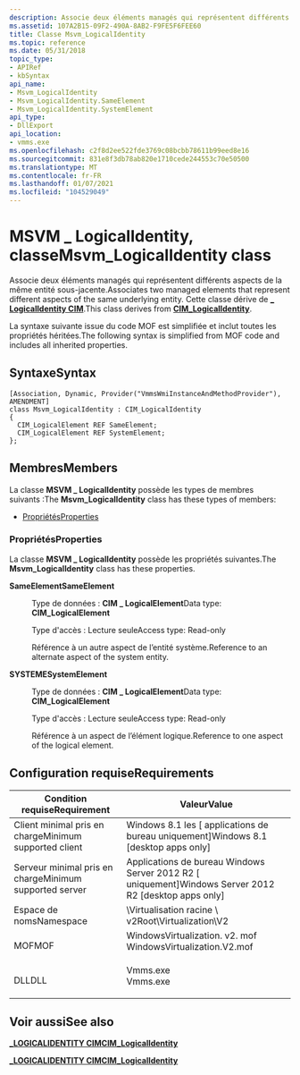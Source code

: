 ```yaml
---
description: Associe deux éléments managés qui représentent différents aspects de la même entité sous-jacente.
ms.assetid: 107A2B15-09F2-490A-8AB2-F9FE5F6FEE60
title: Classe Msvm_LogicalIdentity
ms.topic: reference
ms.date: 05/31/2018
topic_type:
- APIRef
- kbSyntax
api_name:
- Msvm_LogicalIdentity
- Msvm_LogicalIdentity.SameElement
- Msvm_LogicalIdentity.SystemElement
api_type:
- DllExport
api_location:
- vmms.exe
ms.openlocfilehash: c2f8d2ee522fde3769c08bcbb78611b99eed8e16
ms.sourcegitcommit: 831e8f3db78ab820e1710cede244553c70e50500
ms.translationtype: MT
ms.contentlocale: fr-FR
ms.lasthandoff: 01/07/2021
ms.locfileid: "104529049"
---
```

# <a name="msvm_logicalidentity-class"></a><span data-ttu-id="880c3-103">MSVM \_ LogicalIdentity, classe</span><span class="sxs-lookup"><span data-stu-id="880c3-103">Msvm\_LogicalIdentity class</span></span>

<span data-ttu-id="880c3-104">Associe deux éléments managés qui représentent différents aspects de la même entité sous-jacente.</span><span class="sxs-lookup"><span data-stu-id="880c3-104">Associates two managed elements that represent different aspects of the same underlying entity.</span></span> <span data-ttu-id="880c3-105">Cette classe dérive de [**\_ LogicalIdentity CIM**](/windows/desktop/CIMWin32Prov/cim-logicalidentity).</span><span class="sxs-lookup"><span data-stu-id="880c3-105">This class derives from [**CIM\_LogicalIdentity**](/windows/desktop/CIMWin32Prov/cim-logicalidentity).</span></span>

<span data-ttu-id="880c3-106">La syntaxe suivante issue du code MOF est simplifiée et inclut toutes les propriétés héritées.</span><span class="sxs-lookup"><span data-stu-id="880c3-106">The following syntax is simplified from MOF code and includes all inherited properties.</span></span>

## <a name="syntax"></a><span data-ttu-id="880c3-107">Syntaxe</span><span class="sxs-lookup"><span data-stu-id="880c3-107">Syntax</span></span>

``` syntax
[Association, Dynamic, Provider("VmmsWmiInstanceAndMethodProvider"), AMENDMENT]
class Msvm_LogicalIdentity : CIM_LogicalIdentity
{
  CIM_LogicalElement REF SameElement;
  CIM_LogicalElement REF SystemElement;
};
```

## <a name="members"></a><span data-ttu-id="880c3-108">Membres</span><span class="sxs-lookup"><span data-stu-id="880c3-108">Members</span></span>

<span data-ttu-id="880c3-109">La classe **MSVM \_ LogicalIdentity** possède les types de membres suivants :</span><span class="sxs-lookup"><span data-stu-id="880c3-109">The **Msvm\_LogicalIdentity** class has these types of members:</span></span>

-   [<span data-ttu-id="880c3-110">Propriétés</span><span class="sxs-lookup"><span data-stu-id="880c3-110">Properties</span></span>](#properties)

### <a name="properties"></a><span data-ttu-id="880c3-111">Propriétés</span><span class="sxs-lookup"><span data-stu-id="880c3-111">Properties</span></span>

<span data-ttu-id="880c3-112">La classe **MSVM \_ LogicalIdentity** possède les propriétés suivantes.</span><span class="sxs-lookup"><span data-stu-id="880c3-112">The **Msvm\_LogicalIdentity** class has these properties.</span></span>

<dl> <dt>

<span data-ttu-id="880c3-113">**SameElement**</span><span class="sxs-lookup"><span data-stu-id="880c3-113">**SameElement**</span></span>
</dt> <dd> <dl> <dt>

<span data-ttu-id="880c3-114">Type de données : **CIM \_ LogicalElement**</span><span class="sxs-lookup"><span data-stu-id="880c3-114">Data type: **CIM\_LogicalElement**</span></span>
</dt> <dt>

<span data-ttu-id="880c3-115">Type d'accès : Lecture seule</span><span class="sxs-lookup"><span data-stu-id="880c3-115">Access type: Read-only</span></span>
</dt> </dl>

<span data-ttu-id="880c3-116">Référence à un autre aspect de l’entité système.</span><span class="sxs-lookup"><span data-stu-id="880c3-116">Reference to an alternate aspect of the system entity.</span></span>

</dd> <dt>

<span data-ttu-id="880c3-117">**SYSTEME**</span><span class="sxs-lookup"><span data-stu-id="880c3-117">**SystemElement**</span></span>
</dt> <dd> <dl> <dt>

<span data-ttu-id="880c3-118">Type de données : **CIM \_ LogicalElement**</span><span class="sxs-lookup"><span data-stu-id="880c3-118">Data type: **CIM\_LogicalElement**</span></span>
</dt> <dt>

<span data-ttu-id="880c3-119">Type d'accès : Lecture seule</span><span class="sxs-lookup"><span data-stu-id="880c3-119">Access type: Read-only</span></span>
</dt> </dl>

<span data-ttu-id="880c3-120">Référence à un aspect de l’élément logique.</span><span class="sxs-lookup"><span data-stu-id="880c3-120">Reference to one aspect of the logical element.</span></span>

</dd> </dl>

## <a name="requirements"></a><span data-ttu-id="880c3-121">Configuration requise</span><span class="sxs-lookup"><span data-stu-id="880c3-121">Requirements</span></span>



| <span data-ttu-id="880c3-122">Condition requise</span><span class="sxs-lookup"><span data-stu-id="880c3-122">Requirement</span></span> | <span data-ttu-id="880c3-123">Valeur</span><span class="sxs-lookup"><span data-stu-id="880c3-123">Value</span></span> |
|-------------------------------------|---------------------------------------------------------------------------------------------------------|
| <span data-ttu-id="880c3-124">Client minimal pris en charge</span><span class="sxs-lookup"><span data-stu-id="880c3-124">Minimum supported client</span></span><br/> | <span data-ttu-id="880c3-125">Windows 8.1 les \[ applications de bureau uniquement\]</span><span class="sxs-lookup"><span data-stu-id="880c3-125">Windows 8.1 \[desktop apps only\]</span></span><br/>                                                            |
| <span data-ttu-id="880c3-126">Serveur minimal pris en charge</span><span class="sxs-lookup"><span data-stu-id="880c3-126">Minimum supported server</span></span><br/> | <span data-ttu-id="880c3-127">Applications de bureau Windows Server 2012 R2 \[ uniquement\]</span><span class="sxs-lookup"><span data-stu-id="880c3-127">Windows Server 2012 R2 \[desktop apps only\]</span></span><br/>                                                 |
| <span data-ttu-id="880c3-128">Espace de noms</span><span class="sxs-lookup"><span data-stu-id="880c3-128">Namespace</span></span><br/>                | <span data-ttu-id="880c3-129">\\Virtualisation racine \\ v2</span><span class="sxs-lookup"><span data-stu-id="880c3-129">Root\\Virtualization\\V2</span></span><br/>                                                                     |
| <span data-ttu-id="880c3-130">MOF</span><span class="sxs-lookup"><span data-stu-id="880c3-130">MOF</span></span><br/>                      | <dl> <span data-ttu-id="880c3-131"><dt>WindowsVirtualization. v2. mof</dt></span><span class="sxs-lookup"><span data-stu-id="880c3-131"><dt>WindowsVirtualization.V2.mof</dt></span></span> </dl> |
| <span data-ttu-id="880c3-132">DLL</span><span class="sxs-lookup"><span data-stu-id="880c3-132">DLL</span></span><br/>                      | <dl> <span data-ttu-id="880c3-133"><dt>Vmms.exe</dt></span><span class="sxs-lookup"><span data-stu-id="880c3-133"><dt>Vmms.exe</dt></span></span> </dl>                     |



## <a name="see-also"></a><span data-ttu-id="880c3-134">Voir aussi</span><span class="sxs-lookup"><span data-stu-id="880c3-134">See also</span></span>

<dl> <dt>

[<span data-ttu-id="880c3-135">**\_LOGICALIDENTITY CIM**</span><span class="sxs-lookup"><span data-stu-id="880c3-135">**CIM\_LogicalIdentity**</span></span>](cim-logicalidentity.md)
</dt> <dt>

[<span data-ttu-id="880c3-136">**\_LOGICALIDENTITY CIM**</span><span class="sxs-lookup"><span data-stu-id="880c3-136">**CIM\_LogicalIdentity**</span></span>](/windows/desktop/CIMWin32Prov/cim-logicalidentity)
</dt> </dl>

 

